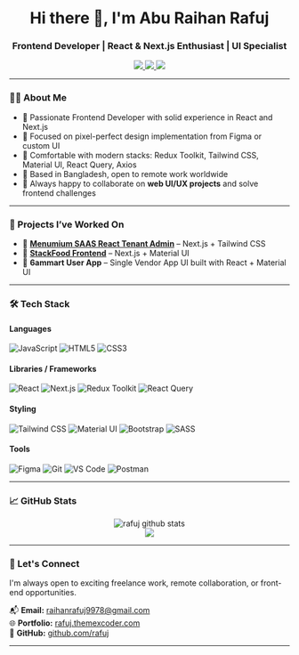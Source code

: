 <h1 align="center">Hi there 👋, I'm Abu Raihan Rafuj</h1>
<h3 align="center">Frontend Developer | React & Next.js Enthusiast | UI Specialist</h3>

<p align="center">
  <a href="https://rafuj.themexcoder.com" target="_blank">
    <img src="https://img.shields.io/badge/Portfolio-%2312100E.svg?style=for-the-badge&logo=firefox&logoColor=white" />
  </a>
  <a href="https://linkedin.com/in/abu-rahan-rafuj" target="_blank">
    <img src="https://img.shields.io/badge/LinkedIn-%230077B5.svg?style=for-the-badge&logo=linkedin&logoColor=white" />
  </a>
  <a href="mailto:raihanrafuj9978@gmail.com">
    <img src="https://img.shields.io/badge/Gmail-%23D14836.svg?style=for-the-badge&logo=gmail&logoColor=white" />
  </a>
</p>

---

### 👨‍💻 About Me

- 🚀 Passionate Frontend Developer with solid experience in React and Next.js
- 🎨 Focused on pixel-perfect design implementation from Figma or custom UI
- 🔧 Comfortable with modern stacks: Redux Toolkit, Tailwind CSS, Material UI, React Query, Axios
- 📍 Based in Bangladesh, open to remote work worldwide
- 💬 Always happy to collaborate on **web UI/UX projects** and solve frontend challenges

---

### 🚀 Projects I’ve Worked On

- 🔗 **[Menumium SAAS React Tenant Admin](https://portal.menumium.com/)** – Next.js + Tailwind CSS  
- 🔗 **[StackFood Frontend](https://stackfood-react.6amtech.com/)** – Next.js + Material UI  
- 🔗 **6ammart User App** – Single Vendor App UI built with React + Material UI

---

### 🛠 Tech Stack

#### Languages
![JavaScript](https://img.shields.io/badge/-JavaScript-black?style=flat-square&logo=javascript)
![HTML5](https://img.shields.io/badge/-HTML5-black?style=flat-square&logo=html5)
![CSS3](https://img.shields.io/badge/-CSS3-black?style=flat-square&logo=css3)

#### Libraries / Frameworks
![React](https://img.shields.io/badge/-React-black?style=flat-square&logo=react)
![Next.js](https://img.shields.io/badge/-Next.js-black?style=flat-square&logo=next.js)
![Redux Toolkit](https://img.shields.io/badge/-Redux%20Toolkit-black?style=flat-square&logo=redux)
![React Query](https://img.shields.io/badge/-React%20Query-black?style=flat-square&logo=react-query)

#### Styling
![Tailwind CSS](https://img.shields.io/badge/-TailwindCSS-black?style=flat-square&logo=tailwind-css)
![Material UI](https://img.shields.io/badge/-MaterialUI-black?style=flat-square&logo=mui)
![Bootstrap](https://img.shields.io/badge/-Bootstrap-black?style=flat-square&logo=bootstrap)
![SASS](https://img.shields.io/badge/-SASS-black?style=flat-square&logo=sass)

#### Tools
![Figma](https://img.shields.io/badge/-Figma-black?style=flat-square&logo=figma)
![Git](https://img.shields.io/badge/-Git-black?style=flat-square&logo=git)
![VS Code](https://img.shields.io/badge/-VSCode-black?style=flat-square&logo=visual-studio-code)
![Postman](https://img.shields.io/badge/-Postman-black?style=flat-square&logo=postman)

---

### 📈 GitHub Stats

<p align="center">
  <img src="https://github-readme-stats.vercel.app/api?username=rafuj&show_icons=true&theme=radical" alt="rafuj github stats" />
  <br/>
  <img src="https://github-readme-streak-stats.herokuapp.com/?user=rafuj&theme=radical" />
</p>

---

### 🤝 Let's Connect

I'm always open to exciting freelance work, remote collaboration, or front-end opportunities.

📬 **Email:** raihanrafuj9978@gmail.com  
🌐 **Portfolio:** [rafuj.themexcoder.com](https://rafuj.themexcoder.com)  
🔗 **GitHub:** [github.com/rafuj](https://github.com/rafuj)

---

